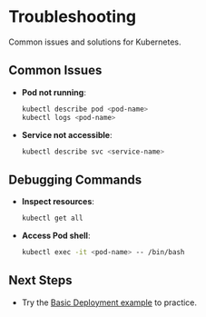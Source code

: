# Troubleshooting

Common issues and solutions for Kubernetes.

## Common Issues
- **Pod not running**:
  ```bash
  kubectl describe pod <pod-name>
  kubectl logs <pod-name>
  ```
- **Service not accessible**:
  ```bash
  kubectl describe svc <service-name>
  ```

## Debugging Commands
- **Inspect resources**:
  ```bash
  kubectl get all
  ```
- **Access Pod shell**:
  ```bash
  kubectl exec -it <pod-name> -- /bin/bash
  ```

## Next Steps
- Try the [Basic Deployment example](../examples/basic-deployment/README.md) to practice.